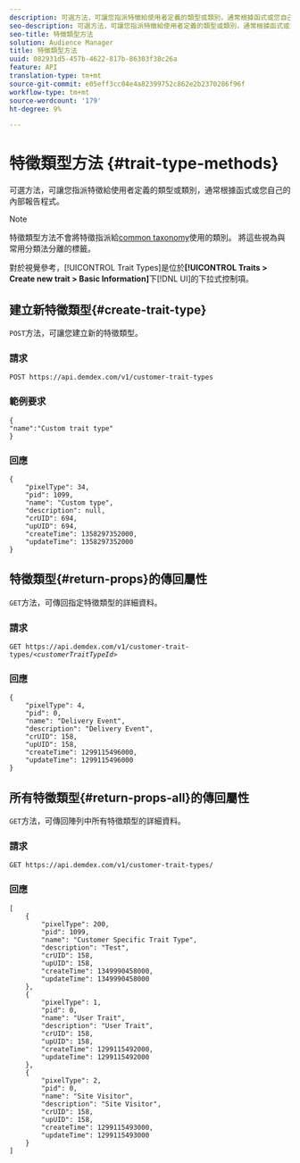 ```yaml
---
description: 可選方法，可讓您指派特徵給使用者定義的類型或類別，通常根據函式或您自己的內部報告程式。
seo-description: 可選方法，可讓您指派特徵給使用者定義的類型或類別，通常根據函式或您自己的內部報告程式。
seo-title: 特徵類型方法
solution: Audience Manager
title: 特徵類型方法
uuid: 082931d5-457b-4622-817b-86303f38c26a
feature: API
translation-type: tm+mt
source-git-commit: e05eff3cc04e4a82399752c862e2b2370286f96f
workflow-type: tm+mt
source-wordcount: '179'
ht-degree: 9%

---
```



# 特徵類型方法 {#trait-type-methods}

可選方法，可讓您指派特徵給使用者定義的類型或類別，通常根據函式或您自己的內部報告程式。

<!-- c_rest_api_trait_types_intro.xml -->

>[!NOTE]
>
>特徵類型方法不會將特徵指派給[common taxonomy](../../api/rest-api-main/aam-api-taxonomy.md#taxonomic-api-methods)使用的類別。 將這些視為與常用分類法分離的標籤。

對於視覺參考，[!UICONTROL Trait Types]是位於&#x200B;**[!UICONTROL Traits > Create new trait > Basic Information]**&#x200B;下[!DNL UI]的下拉式控制項。

## 建立新特徵類型{#create-trait-type}

`POST`方法，可讓您建立新的特徵類型。

<!-- r_rest_api_create_trait_type.xml -->

### 請求

`POST https://api.demdex.com/v1/customer-trait-types`

### 範例要求

```
{
"name":"Custom trait type"
}
```

### 回應

```
{
    "pixelType": 34,
    "pid": 1099,
    "name": "Custom type",
    "description": null,
    "crUID": 694,
    "upUID": 694,
    "createTime": 1358297352000,
    "updateTime": 1358297352000
}
```

## 特徵類型{#return-props}的傳回屬性

`GET`方法，可傳回指定特徵類型的詳細資料。

<!-- r_rest_api_get_trait_type.xml -->

### 請求

`GET https://api.demdex.com/v1/customer-trait-types/`*`<customerTraitTypeId>`*

### 回應

```
{
    "pixelType": 4,
    "pid": 0,
    "name": "Delivery Event",
    "description": "Delivery Event",
    "crUID": 158,
    "upUID": 158,
    "createTime": 1299115496000,
    "updateTime": 1299115496000
}
```

## 所有特徵類型{#return-props-all}的傳回屬性

`GET`方法，可傳回陣列中所有特徵類型的詳細資料。

<!-- r_rest_api_get_trait_types.xml -->

### 請求

`GET https://api.demdex.com/v1/customer-trait-types/`

### 回應

```
[
    {
        "pixelType": 200,
        "pid": 1099,
        "name": "Customer Specific Trait Type",
        "description": "Test",
        "crUID": 158,
        "upUID": 158,
        "createTime": 1349990458000,
        "updateTime": 1349990458000
    },
    {
        "pixelType": 1,
        "pid": 0,
        "name": "User Trait",
        "description": "User Trait",
        "crUID": 158,
        "upUID": 158,
        "createTime": 1299115492000,
        "updateTime": 1299115492000
    },
    {
        "pixelType": 2,
        "pid": 0,
        "name": "Site Visitor",
        "description": "Site Visitor",
        "crUID": 158,
        "upUID": 158,
        "createTime": 1299115493000,
        "updateTime": 1299115493000
    }
]
```
